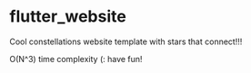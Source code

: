 # flutter_website

Cool constellations website template with stars that connect!!!

O(N^3) time complexity (:
have fun! 
